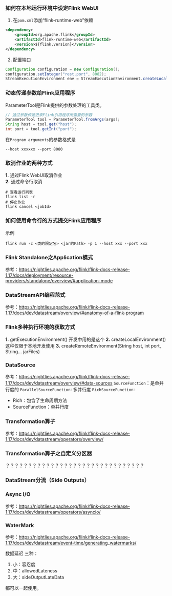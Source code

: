 

### 如何在本地运行环境中设定Flink WebUI
1. 在`pom.xml`添加“flink-runtime-web”依赖   
```xml
<dependency>
    <groupId>org.apache.flink</groupId>
    <artifactId>flink-runtime-web</artifactId>
    <version>${flink.version}</version>
</dependency>
```

2. 配置端口
```java
Configuration configuration = new Configuration();
configuration.setInteger("rest.port", 8082);
StreamExecutionEnvironment env = StreamExecutionEnvironment.createLocalEnvironmentWithWebUI(configuration);
```

### 动态传递参数给Flink应用程序
ParameterTool是Flink提供的参数处理的工具类。
```java
// 通过参数传递进来Flink引用程序所需要的参数
ParameterTool tool = ParameterTool.fromArgs(args);
String host = tool.get("host");
int port = tool.getInt("port");
```

在`Program arguments`的参数格式是   
```
--host xxxxxx --port 8080
```

### 取消作业的两种方式

**1.** 通过Flink WebUI取消作业  
**2.** 通过命令行取消   
```shell
# 查看运行列表
flink list -r
# 停止作业
flink cancel <jobId>
```

### 如何使用命令行的方式提交Flink应用程序
示例    
```shell
flink run -c <类的限定名> <jar的Path> -p 1 --host xxx --port xxx
```


### Flink Standalone之Application模式
参考：https://nightlies.apache.org/flink/flink-docs-release-1.17/docs/deployment/resource-providers/standalone/overview/#application-mode


### DataStreamAPI编程范式
参考：https://nightlies.apache.org/flink/flink-docs-release-1.17/docs/dev/datastream/overview/#anatomy-of-a-flink-program


### Flink多种执行环境的获取方式
**1.** getExecutionEnvironment() 开发中用的是这个
**2.** createLocalEnvironment()  这种仅限于本地开发使用
**3.** createRemoteEnvironment(String host, int port, String... jarFiles) 


### DataSource
参考：https://nightlies.apache.org/flink/flink-docs-release-1.17/docs/dev/datastream/overview/#data-sources
`SourceFunction`：是单并行度的
`ParallelSourceFunction`: 多并行度
`RichSourceFunction`: 
* Rich：包含了生命周期方法
* SourceFunction：单并行度


### Transformation算子
参考：https://nightlies.apache.org/flink/flink-docs-release-1.17/docs/dev/datastream/operators/overview/


### Transformation算子之自定义分区器


？？？？？？？？？？？？？？？？？？？？？？？？？？？？？？？

### DataStream分流（Side Outputs）


### Async I/O
参考：https://nightlies.apache.org/flink/flink-docs-release-1.17/docs/dev/datastream/operators/asyncio/


### WaterMark
参考：https://nightlies.apache.org/flink/flink-docs-release-1.17/docs/dev/datastream/event-time/generating_watermarks/

数据延迟 三种：
1. 小：容忍度
2. 中：allowedLateness
3. 大：sideOutputLateData

都可以一起使用。

